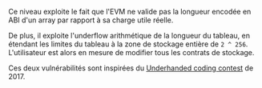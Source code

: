 Ce niveau exploite le fait que l'EVM ne valide pas la longueur encodée en ABI d'un array par rapport à sa charge utile réelle.

De plus, il exploite l'underflow arithmétique de la longueur du tableau, en étendant les limites du tableau à la zone de stockage entière de `2 ^ 256`. L'utilisateur est alors en mesure de modifier tous les contrats de stockage.

Ces deux vulnérabilités sont inspirées du [Underhanded coding contest](https://medium.com/@weka/announcing-the-winners-of-the-first-underhanded-solidity-coding-contest-282563a87079) de 2017.
